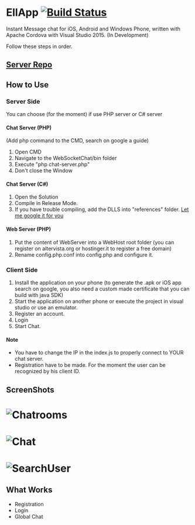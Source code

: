 # EllApp [![Build Status](https://travis-ci.org/LuigiElleBalotta/EllApp.svg?branch=master)](https://travis-ci.org/LuigiElleBalotta/EllApp)
Instant Message chat for iOS, Android and Windows Phone, written with Apache Cordova with Visual Studio 2015. (In Development)

Follow these steps in order.

## [Server Repo](https://github.com/LuigiElleBalotta/EllappServer)

## How to Use
### Server Side
You can choose (for the moment) if use PHP server or C# server
#### Chat Server (PHP)
(Add php command to the CMD, search on google a guide)

1. Open CMD
2. Navigate to the WebSocketChat/bin folder
3. Execute "php chat-server.php"
4. Don't close the Window

#### Chat Server (C#)
1. Open the Solution
2. Compile in Release Mode.
3. If you have trouble compiling, add the DLLS into "references" folder. [Let me google it for you](http://lmgtfy.com/?q=How+to+add+reference+in+visual+studio)

#### Web Server (PHP)
1. Put the content of WebServer into a WebHost root folder (you can register on altervista.org or hostinger.it to register a free domain)
2. Rename config.php.conf into config.php and configure it.

### Client Side
1. Install the application on your phone (to generate the .apk or iOS app search on google, you also need a custom made certificate that you can build with java SDK)
2. Start the application on another phone or execute the project in visual studio or use an emulator.
3. Register an account.
4. Login
5. Start Chat.

#### Note
- You have to change the IP in the index.js to properly connect to YOUR chat server.
- Registration have to be made. For the moment the user can be recognized by his client ID.

## ScreenShots
# ![Chatrooms](http://i.imgur.com/FvKba5G.png)

# ![Chat](http://i.imgur.com/DlWUm2O.png)

# ![SearchUser](http://i.imgur.com/8ZQe24n.png)

What Works
------
- Registration
- Login
- Global Chat
